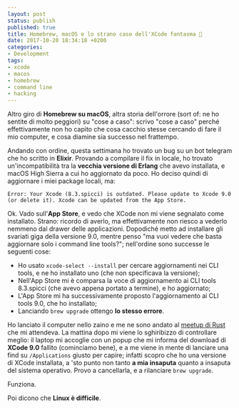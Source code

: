 ```yaml
---
layout: post
status: publish
published: true
title: Homebrew, macOS e lo strano caso dell'XCode fantasma 👻
date: 2017-10-20 18:34:18 +0200
categories:
- Development
tags:
- xcode
- macos
- homebrew
- command line
- hacking
---
```


Altro giro di **Homebrew su macOS**, altra storia dell'orrore (sort of: ne ho sentite di molto peggiori) su "cose a caso": scrivo "cose a caso" perché effettivamente non ho capito che cosa cacchio stesse cercando di fare il mio computer, e cosa diamine sia successo nel frattempo.

Andando con ordine, questa settimana ho trovato un bug su un bot telegram che ho scritto in **Elixir**. Provando a compilare il fix in locale, ho trovato un'incompatibilità tra la **vecchia versione di Erlang** che avevo installata, e macOS High Sierra a cui ho aggiornato da poco. Ho deciso quindi di aggiornare i miei package locali, ma:

```
Error: Your Xcode (8.3.spicci) is outdated. Please update to Xcode 9.0 (or delete it). Xcode can be updated from the App Store.
```

Ok. Vado sull'**App Store**, e vedo che XCode non mi viene segnalato come installato. Strano: ricordo di averlo, ma effettivamente non riesco a vederlo nemmeno dal drawer delle applicazioni. Dopodiché metto ad installare gli svariati giga della versione 9.0, mentre penso "ma vuoi vedere che basta aggiornare solo i command line tools?"; nell'ordine sono successe le seguenti cose:

- Ho usato `xcode-select --install` per cercare aggiornamenti nei CLI tools, e ne ho installato uno (che non specificava la versione);
- Nell'App Store mi è comparsa la voce di aggiornamento ai CLI tools 8.3.spicci (che avevo appena portato a termine), e ho aggiornato;
- L'App Store mi ha successivamente proposto l'aggiornamento ai CLI tools 9.0, che ho installato;
- Lanciando `brew upgrade` ottengo **lo stesso errore**.

Ho lanciato il computer nello zaino e me ne sono andato al [meetup di Rust](https://www.meetup.com/it-IT/Rust-Roma/) che mi attendeva. La mattina dopo mi viene lo sghiribizzo di controllare meglio: il laptop mi accoglie con un popup che mi informa del download di **XCode 9.0** fallito (cominciamo bene), e a me viene in mente di lanciare una find su `/Applications` giusto per capire; infatti scopro che ho una versione di XCode installata, a 'sto punto non tanto **a mia insaputa** quanto a insaputa del sistema operativo. Provo a cancellarla, e a rilanciare `brew upgrade`.

Funziona.

Poi dicono che **Linux è difficile**.
